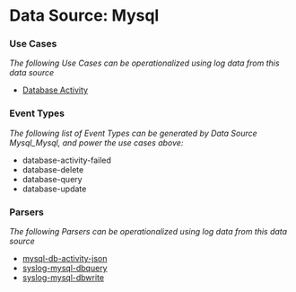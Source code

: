 Data Source: Mysql
==================

### Use Cases

_The following Use Cases can be operationalized using log data from this data source_

* [Database Activity](usecase_database_activity.md)


### Event Types

_The following list of Event Types can be generated by Data Source Mysql_Mysql, and power the use cases above:_

- database-activity-failed
- database-delete
- database-query
- database-update


### Parsers

_The following Parsers can be operationalized using log data from this data source_

* [mysql-db-activity-json](parserContent_mysql-db-activity-json.md)
* [syslog-mysql-dbquery](parserContent_syslog-mysql-dbquery.md)
* [syslog-mysql-dbwrite](parserContent_syslog-mysql-dbwrite.md)
